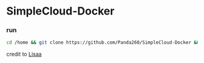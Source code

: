 # SimpleCloud-Docker

### run

```bash
cd /home && git clone https://github.com/Panda260/SimpleCloud-Docker && docker build -t simplecloud && docker run -p 25565:25565 -p 8585:8585 simplecloud
```

credit to [Lisaa](https://github.com/ImLisaa)
